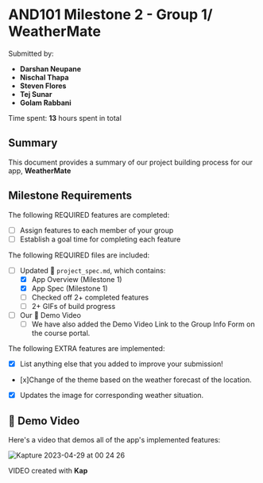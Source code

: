 <!-- (This is a comment) INSTRUCTIONS: Go through this page and fill out any **bolded** entries with their correct values.-->

# AND101 Milestone 2 - **Group 1/ WeatherMate**

Submitted by:
- **Darshan Neupane**
- **Nischal Thapa**
- **Steven Flores**
- **Tej Sunar**
- **Golam Rabbani**

Time spent: **13** hours spent in total

## Summary

This document provides a summary of our project building process for our app, **WeatherMate**

## Milestone Requirements

<!-- Please be sure to change the [ ] to [x] for any features you completed.  If a feature is not checked [x], you might miss the points for that item! -->

The following REQUIRED features are completed:

- [ ] Assign features to each member of your group
- [ ] Establish a goal time for completing each feature

The following REQUIRED files are included:

- [ ] Updated 📄 `project_spec.md`, which contains:
  - [X] App Overview (Milestone 1)
  - [X] App Spec (Milestone 1)
  - [ ] Checked off 2+ completed features
  - [ ] 2+ GIFs of build progress

- [ ] Our 🎥 Demo Video
  - [ ] We have also added the Demo Video Link to the Group Info Form on the course portal.

The following EXTRA features are implemented:

- [x] List anything else that you added to improve your submission!
- [x]Change of the theme based on the weather forecast of the location.
- [x] Updates the image for corresponding weather situation.


## 🎥 Demo Video

Here's a video that demos all of the app's implemented features:

![Kapture 2023-04-29 at 00 24 26](https://user-images.githubusercontent.com/53006609/235283627-e4d06e07-86d3-4d86-a489-11b08e777d77.gif)





VIDEO created with **Kap**
